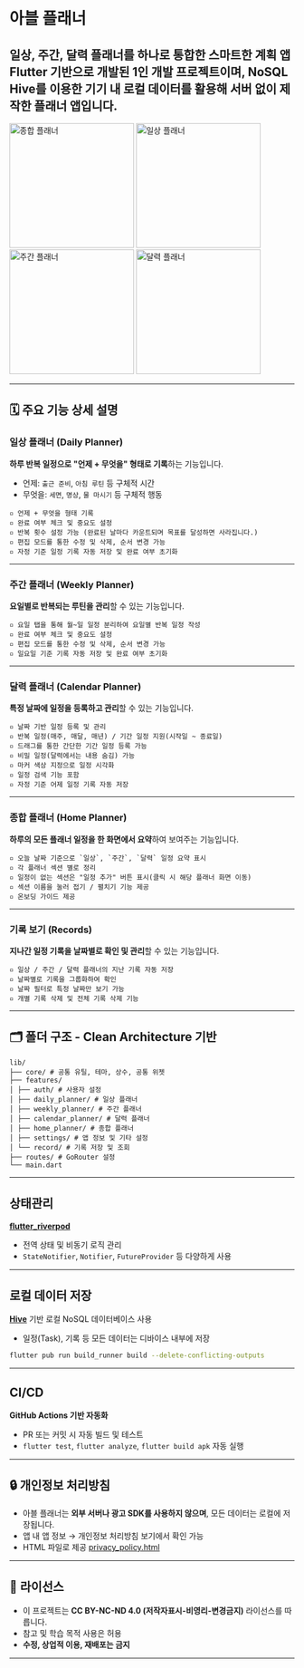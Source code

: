# 아블 플래너

**일상, 주간, 달력 플래너를 하나로 통합한 스마트한 계획 앱**  
Flutter 기반으로 개발된 1인 개발 프로젝트이며, NoSQL Hive를 이용한 기기 내 로컬 데이터를 활용해 서버 없이 제작한 플래너 앱입니다.
---
<img src="https://postfiles.pstatic.net/MjAyNTA2MTlfMjg3/MDAxNzUwMzMwMTU0OTIw.ZpOXhlREH0-6MosIjmgLDWYgA5t9gisLKjzBWF3DsbIg.i3A5SxgDdSqdRvXXIbgGjXAV6Fk5rCM9e7c1E3SAqj8g.PNG/%EC%A2%85%ED%95%A9_%ED%94%8C%EB%9E%98%EB%84%88.png?type=w966" alt="종합 플래너" width="220"/> <img src="https://postfiles.pstatic.net/MjAyNTA2MTlfNzEg/MDAxNzUwMzMwMTU0OTAx.XtI9_Uwg_0-qEsZQ8hbGjzLxIIGO2BJnkliqaQvtmT4g.7gmWeMcq4p2bl420tIgnZuZ3b14xlYcRxm8a5v-eBd8g.PNG/%EC%9D%BC%EC%83%81_%ED%94%8C%EB%9E%98%EB%84%88.png?type=w966" alt="일상 플래너" width="220"/> <img src="https://postfiles.pstatic.net/MjAyNTA2MTlfMjUz/MDAxNzUwMzMwMTU0OTY0.-QUdFr7ijh5-3SbZ-Jiu9QTme4WjikP8xY8nMDm7YlMg.LEJfR-j6eECJuhk9A0gdFSHfg2sgbyQBr5d3JDl-Tmgg.PNG/%EC%A3%BC%EA%B0%84_%ED%94%8C%EB%9E%98%EB%84%88.png?type=w966" alt="주간 플래너" width="220"/> <img src="https://postfiles.pstatic.net/MjAyNTA2MTlfMTIw/MDAxNzUwMzMwMTU0OTYw.CPdatsq1qZ6HxCRcoDZQ3tufFRaojop7bkW-VSSOMWog.Nsjp5lXkMoNZQaqJFRES4bL0LrOGD4sf8uZnJfZ7KDIg.PNG/%EB%8B%AC%EB%A0%A5_%ED%94%8C%EB%9E%98%EB%84%88.png?type=w966" alt="달력 플래너" width="220"/>

---
## 🗓️ 주요 기능 상세 설명

### 일상 플래너 (Daily Planner)

**하루 반복 일정으로 "언제 + 무엇을" 형태로 기록**하는 기능입니다.

- 언제: `출근 준비`, `아침 루틴` 등 구체적 시간
- 무엇을: `세면`, `명상`, `물 마시기` 등 구체적 행동

```
▫ 언제 + 무엇을 형태 기록
▫ 완료 여부 체크 및 중요도 설정
▫ 반복 횟수 설정 가능 (완료된 날마다 카운트되며 목표를 달성하면 사라집니다.)
▫ 편집 모드를 통한 수정 및 삭제, 순서 변경 가능
▫ 자정 기준 일정 기록 자동 저장 및 완료 여부 초기화
```

---

### 주간 플래너 (Weekly Planner)

**요일별로 반복되는 루틴을 관리**할 수 있는 기능입니다.
```
▫ 요일 탭을 통해 월~일 일정 분리하여 요일별 반복 일정 작성
▫ 완료 여부 체크 및 중요도 설정
▫ 편집 모드를 통한 수정 및 삭제, 순서 변경 가능
▫ 일요일 기준 기록 자동 저장 및 완료 여부 초기화
```

---

### 달력 플래너 (Calendar Planner)

**특정 날짜에 일정을 등록하고 관리**할 수 있는 기능입니다.

```
▫ 날짜 기반 일정 등록 및 관리
▫ 반복 일정(매주, 매달, 매년) / 기간 일정 지원(시작일 ~ 종료일)
▫ 드래그를 통한 간단한 기간 일정 등록 가능
▫ 비밀 일정(달력에서는 내용 숨김) 가능
▫ 마커 색상 지정으로 일정 시각화
▫ 일정 검색 기능 포함
▫ 자정 기준 어제 일정 기록 자동 저장
```

---

### 종합 플래너 (Home Planner)

**하루의 모든 플래너 일정을 한 화면에서 요약**하여 보여주는 기능입니다.
```
▫ 오늘 날짜 기준으로 `일상`, `주간`, `달력` 일정 요약 표시
▫ 각 플래너 섹션 별로 정리
▫ 일정이 없는 섹션은 "일정 추가" 버튼 표시(클릭 시 해당 플래너 화면 이동)
▫ 섹션 이름을 눌러 접기 / 펼치기 기능 제공
▫ 온보딩 가이드 제공
```

---

### 기록 보기 (Records)

**지나간 일정 기록을 날짜별로 확인 및 관리**할 수 있는 기능입니다.

```
▫ 일상 / 주간 / 달력 플래너의 지난 기록 자동 저장
▫ 날짜별로 기록을 그룹화하여 확인
▫ 날짜 필터로 특정 날짜만 보기 가능
▫ 개별 기록 삭제 및 전체 기록 삭제 기능
```

---

## 🗂️ 폴더 구조 - Clean Architecture 기반

```
lib/
├── core/ # 공통 유틸, 테마, 상수, 공통 위젯
├── features/
│ ├── auth/ # 사용자 설정
│ ├── daily_planner/ # 일상 플래너
│ ├── weekly_planner/ # 주간 플래너
│ ├── calendar_planner/ # 달력 플래너
│ ├── home_planner/ # 종합 플래너
│ ├── settings/ # 앱 정보 및 기타 설정
│ └── record/ # 기록 저장 및 조회
├── routes/ # GoRouter 설정
└── main.dart

````

---
## 상태관리

**[flutter_riverpod](https://riverpod.dev/)**  
- 전역 상태 및 비동기 로직 관리
- `StateNotifier`, `Notifier`, `FutureProvider` 등 다양하게 사용
---

## 로컬 데이터 저장

**[Hive](https://docs.hivedb.dev/)** 기반 로컬 NoSQL 데이터베이스 사용  
- 일정(Task), 기록 등 모든 데이터는 디바이스 내부에 저장

```bash
flutter pub run build_runner build --delete-conflicting-outputs
````

---

## CI/CD

**GitHub Actions 기반 자동화**

* PR 또는 커밋 시 자동 빌드 및 테스트
* `flutter test`, `flutter analyze`, `flutter build apk` 자동 실행

---

## 🔒 개인정보 처리방침

* 아블 플래너는 **외부 서버나 광고 SDK를 사용하지 않으며**, 모든 데이터는 로컬에 저장됩니다.
* 앱 내 앱 정보 → 개인정보 처리방침 보기에서 확인 가능
* HTML 파일로 제공 [privacy_policy.html](https://jeonghyeon-jo.github.io/privacy-policy.html)

---

## 📜 라이선스

* 이 프로젝트는 **CC BY-NC-ND 4.0 (저작자표시-비영리-변경금지)** 라이선스를 따릅니다.
* 참고 및 학습 목적 사용은 허용
* **수정, 상업적 이용, 재배포는 금지**
---
